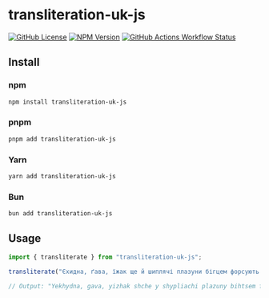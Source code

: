 # transliteration-uk-js

[![GitHub License](https://img.shields.io/github/license/prutya/transliteration-uk-js)](https://github.com/prutya/transliteration-uk-js/blob/main/LICENSE)
[![NPM Version](https://img.shields.io/npm/v/transliteration-uk-js)](https://www.npmjs.com/package/transliteration-uk-js)
[![GitHub Actions Workflow Status](https://img.shields.io/github/actions/workflow/status/prutya/transliteration-uk-js/push-main.yml)](https://github.com/prutya/transliteration-uk-js/actions/workflows/push-main.yml)

## Install

### npm
```sh
npm install transliteration-uk-js
```

### pnpm
```sh
pnpm add transliteration-uk-js
```

### Yarn
```sh
yarn add transliteration-uk-js
```

### Bun
```sh
bun add transliteration-uk-js
```

## Usage

```js
import { transliterate } from "transliteration-uk-js";

transliterate("Єхидна, ґава, їжак ще й шиплячі плазуни бігцем форсують Янцзи");

// Output: "Yekhydna, gava, yizhak shche y shypliachi plazuny bihtsem forsuiut Yantszy"
```
